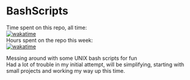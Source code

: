 # BashScripts
Time spent on this repo, all time:  
[![wakatime](https://wakatime.com/badge/user/ca36faea-acc3-45d7-acc1-fb14861b9144/project/d5a7ec75-8ed0-4d18-9e68-0e9a7cd0e60d.svg?style=for-the-badge)](https://wakatime.com/badge/user/ca36faea-acc3-45d7-acc1-fb14861b9144/project/d5a7ec75-8ed0-4d18-9e68-0e9a7cd0e60d)  
Hours spent on the repo this week:  
[![wakatime](https://wakatime.com/badge/github/TechWiz-3/bashScripts.svg?style=for-the-badge)](https://wakatime.com/badge/github/TechWiz-3/bashScripts)  

Messing around with some UNIX bash scripts for fun  
Had a lot of trouble in my initial attempt, will be simplifying, starting with small projects and working my way up this time.